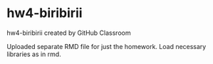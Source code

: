 # hw4-biribirii
hw4-biribirii created by GitHub Classroom

Uploaded separate RMD file for just the homework. Load necessary libraries as in rmd.
